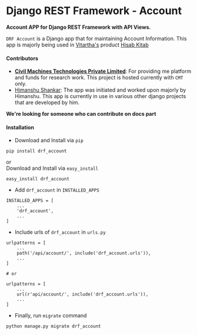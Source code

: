# Django REST Framework - Account

**Account APP for Django REST Framework with API Views.**<br>

`DRF Account` is a Django app that for maintaining Account Information. This app is majorly being used in
[Vitartha's](https://vitartha.com) product [Hisab Kitab](https://hisabkitab.in)

#### Contributors

- **[Civil Machines Technologies Private Limited](https://github.com/civilmahines)**: For providing me platform and 
funds for research work. This project is hosted currently with `CMT` only. 
- [Himanshu Shankar](https://github.com/iamhssingh): The app was initiated and worked upon majorly by Himanshu. This app
is currently in use in various other django projects that are developed by him.

**We're looking for someone who can contribute on docs part**

#### Installation

- Download and Install via `pip`
```
pip install drf_account
```
or<br>
Download and Install via `easy_install`
```
easy_install drf_account
```
- Add `drf_account` in `INSTALLED_APPS`<br>
```
INSTALLED_APPS = [
    ...
    'drf_account',
    ...
]
```
- Include urls of `drf_account` in `urls.py`
```
urlpatterns = [
    ...
    path('/api/account/', include('drf_account.urls')),
    ...
]

# or

urlpatterns = [
    ...
    url(r'api/account/', include('drf_account.urls')),
    ...
]
```

- Finally, run `migrate` command
```
python manage.py migrate drf_account
```
